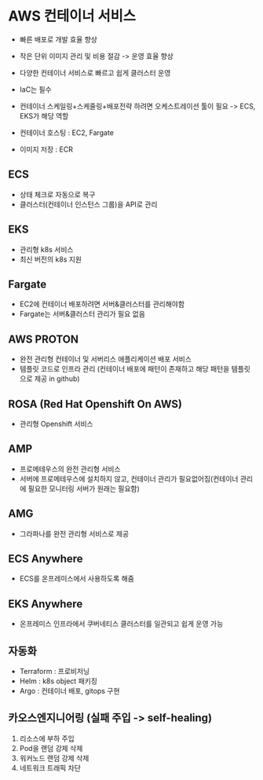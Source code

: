 # AWS 컨테이너 서비스
- 빠른 배포로 개발 효율 향상
- 작은 단위 이미지 관리 및 비용 절감 -> 운영 효율 향상
- 다양한 컨테이너 서비스로 빠르고 쉽게 클러스터 운영
- IaC는 필수

- 컨테이너 스케일링+스케줄링+배포전략 하려면 오케스트레이션 툴이 필요 -> ECS, EKS가 해당 역할
- 컨테이너 호스팅 : EC2, Fargate
- 이미지 저장 : ECR

## ECS
- 상태 체크로 자동으로 복구
- 클러스터(컨테이너 인스턴스 그룹)을 API로 관리

## EKS
- 관리형 k8s 서비스
- 최신 버전의 k8s 지원

## Fargate
- EC2에 컨테이너 배포하려면 서버&클러스터를 관리해야함
- Fargate는 서버&클러스터 관리가 필요 없음

## AWS PROTON
- 완전 관리형 컨테이너 및 서버리스 애플리케이션 배포 서비스
- 템플릿 코드로 인프라 관리 (컨테이너 배포에 패턴이 존재하고 해당 패턴을 템플릿으로 제공 in github)

## ROSA (Red Hat Openshift On AWS)
- 관리형 Openshift 서비스

## AMP 
- 프로메테우스의 완전 관리형 서비스
- 서버에 프로메테우스에 설치하지 않고, 컨테이너 관리가 필요없어짐(컨테이너 관리에 필요한 모니터링 서버가 원래는 필요함)

## AMG
- 그라파나를 완전 관리형 서비스로 제공

## ECS Anywhere
- ECS를 온프레미스에서 사용하도록 해줌

## EKS Anywhere
- 온프레미스 인프라에서 쿠버네티스 클러스터를 일관되고 쉽게 운영 가능

## 자동화
- Terraform  : 프로비저닝
- Helm : k8s object 패키징
- Argo : 컨테이너 배포, gitops 구현

## 카오스엔지니어링 (실패 주입 -> self-healing)
1. 리소스에 부하 주입
2. Pod을 랜덤 강제 삭제
3. 워커노드 랜덤 강제 삭제
4. 네트워크 트래픽 차단

